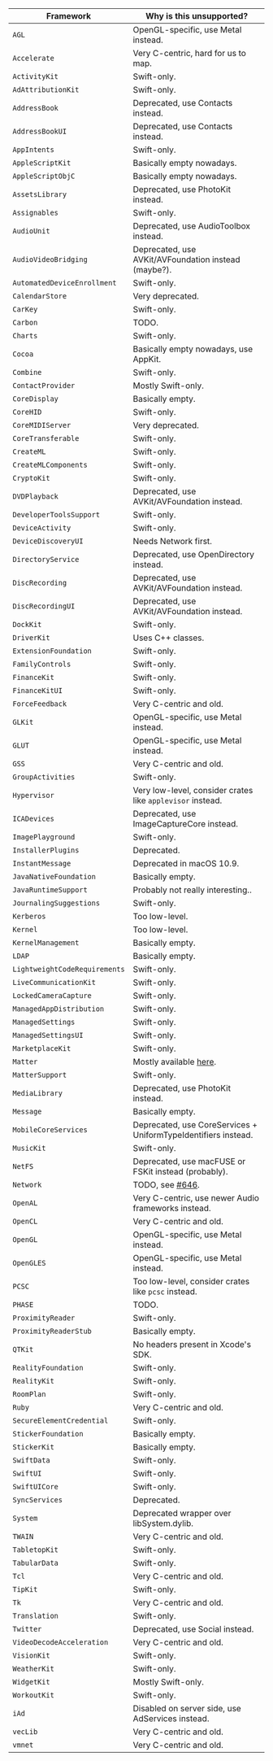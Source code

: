 | Framework | Why is this unsupported? |
| --- | --- |
| `AGL` | OpenGL-specific, use Metal instead. |
| `Accelerate` | Very C-centric, hard for us to map. |
| `ActivityKit` | Swift-only. |
| `AdAttributionKit` | Swift-only. |
| `AddressBook` | Deprecated, use Contacts instead. |
| `AddressBookUI` | Deprecated, use Contacts instead. |
| `AppIntents` | Swift-only. |
| `AppleScriptKit` | Basically empty nowadays. |
| `AppleScriptObjC` | Basically empty nowadays. |
| `AssetsLibrary` | Deprecated, use PhotoKit instead. |
| `Assignables` | Swift-only. |
| `AudioUnit` | Deprecated, use AudioToolbox instead. |
| `AudioVideoBridging` | Deprecated, use AVKit/AVFoundation instead (maybe?). |
| `AutomatedDeviceEnrollment` | Swift-only. |
| `CalendarStore` | Very deprecated. |
| `CarKey` | Swift-only. |
| `Carbon` | TODO. |
| `Charts` | Swift-only. |
| `Cocoa` | Basically empty nowadays, use AppKit. |
| `Combine` | Swift-only. |
| `ContactProvider` | Mostly Swift-only. |
| `CoreDisplay` | Basically empty. |
| `CoreHID` | Swift-only. |
| `CoreMIDIServer` | Very deprecated. |
| `CoreTransferable` | Swift-only. |
| `CreateML` | Swift-only. |
| `CreateMLComponents` | Swift-only. |
| `CryptoKit` | Swift-only. |
| `DVDPlayback` | Deprecated, use AVKit/AVFoundation instead. |
| `DeveloperToolsSupport` | Swift-only. |
| `DeviceActivity` | Swift-only. |
| `DeviceDiscoveryUI` | Needs Network first. |
| `DirectoryService` | Deprecated, use OpenDirectory instead. |
| `DiscRecording` | Deprecated, use AVKit/AVFoundation instead. |
| `DiscRecordingUI` | Deprecated, use AVKit/AVFoundation instead. |
| `DockKit` | Swift-only. |
| `DriverKit` | Uses C++ classes. |
| `ExtensionFoundation` | Swift-only. |
| `FamilyControls` | Swift-only. |
| `FinanceKit` | Swift-only. |
| `FinanceKitUI` | Swift-only. |
| `ForceFeedback` | Very C-centric and old. |
| `GLKit` | OpenGL-specific, use Metal instead. |
| `GLUT` | OpenGL-specific, use Metal instead. |
| `GSS` | Very C-centric and old. |
| `GroupActivities` | Swift-only. |
| `Hypervisor` | Very low-level, consider crates like `applevisor` instead. |
| `ICADevices` | Deprecated, use ImageCaptureCore instead. |
| `ImagePlayground` | Swift-only. |
| `InstallerPlugins` | Deprecated. |
| `InstantMessage` | Deprecated in macOS 10.9. |
| `JavaNativeFoundation` | Basically empty. |
| `JavaRuntimeSupport` | Probably not really interesting.. |
| `JournalingSuggestions` | Swift-only. |
| `Kerberos` | Too low-level. |
| `Kernel` | Too low-level. |
| `KernelManagement` | Basically empty. |
| `LDAP` | Basically empty. |
| `LightweightCodeRequirements` | Swift-only. |
| `LiveCommunicationKit` | Swift-only. |
| `LockedCameraCapture` | Swift-only. |
| `ManagedAppDistribution` | Swift-only. |
| `ManagedSettings` | Swift-only. |
| `ManagedSettingsUI` | Swift-only. |
| `MarketplaceKit` | Swift-only. |
| `Matter` | Mostly available [here](https://github.com/project-chip/connectedhomeip). |
| `MatterSupport` | Swift-only. |
| `MediaLibrary` | Deprecated, use PhotoKit instead. |
| `Message` | Basically empty. |
| `MobileCoreServices` | Deprecated, use CoreServices + UniformTypeIdentifiers instead. |
| `MusicKit` | Swift-only. |
| `NetFS` | Deprecated, use macFUSE or FSKit instead (probably). |
| `Network` | TODO, see [#646](https://github.com/madsmtm/objc2/issues/646). |
| `OpenAL` | Very C-centric, use newer Audio frameworks instead. |
| `OpenCL` | Very C-centric and old. |
| `OpenGL` | OpenGL-specific, use Metal instead. |
| `OpenGLES` | OpenGL-specific, use Metal instead. |
| `PCSC` | Too low-level, consider crates like `pcsc` instead. |
| `PHASE` | TODO. |
| `ProximityReader` | Swift-only. |
| `ProximityReaderStub` | Basically empty. |
| `QTKit` | No headers present in Xcode's SDK. |
| `RealityFoundation` | Swift-only. |
| `RealityKit` | Swift-only. |
| `RoomPlan` | Swift-only. |
| `Ruby` | Very C-centric and old. |
| `SecureElementCredential` | Swift-only. |
| `StickerFoundation` | Basically empty. |
| `StickerKit` | Basically empty. |
| `SwiftData` | Swift-only. |
| `SwiftUI` | Swift-only. |
| `SwiftUICore` | Swift-only. |
| `SyncServices` | Deprecated. |
| `System` | Deprecated wrapper over libSystem.dylib. |
| `TWAIN` | Very C-centric and old. |
| `TabletopKit` | Swift-only. |
| `TabularData` | Swift-only. |
| `Tcl` | Very C-centric and old. |
| `TipKit` | Swift-only. |
| `Tk` | Very C-centric and old. |
| `Translation` | Swift-only. |
| `Twitter` | Deprecated, use Social instead. |
| `VideoDecodeAcceleration` | Very C-centric and old. |
| `VisionKit` | Swift-only. |
| `WeatherKit` | Swift-only. |
| `WidgetKit` | Mostly Swift-only. |
| `WorkoutKit` | Swift-only. |
| `iAd` | Disabled on server side, use AdServices instead. |
| `vecLib` | Very C-centric and old. |
| `vmnet` | Very C-centric and old. |
